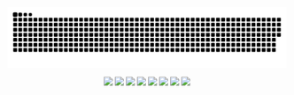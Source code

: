 
 
<!--
**MagnusFelinto/MagnusFelinto** is a ✨ _special_ ✨ repository because its `README.md` (this file) appears on your GitHub profile.

Here are some ideas to get you started:

- 🔭 I’m currently working on ...
- 🌱 I’m currently learning ...
- 👯 I’m looking to collaborate on ...
- 🤔 I’m looking for help with ...
- 💬 Ask me about ...
- 📫 How to reach me: ...
- 😄 Pronouns: ...
- ⚡ Fun fact: ...
-->
  ![Snake animation](https://github.com/magnusfelinto/magnusfelinto/blob/output/github-contribution-grid-snake.svg)

<div align="center">
 <img src="https://cdn-icons-png.flaticon.com/512/732/732212.png" width="35"></img>
 <img src="https://cdn-icons-png.flaticon.com/512/732/732190.png" width="35"></img>
 <img src="https://trickdroid.org/wp-content/uploads/2019/12/Sobre-JavaScript-Definicao-Historia-Usos-e-Forcas.png" width="35"></img>
 <img src="https://cdn-icons-png.flaticon.com/512/5968/5968332.png" width="50"></img>
 <img src="https://upload.wikimedia.org/wikipedia/commons/thumb/c/c3/Python-logo-notext.svg/1200px-Python-logo-notext.svg.png" width="35"></img>
<img src="https://yata-apix-5dbf4c4c-6b2c-45a4-bb33-0700b9e16cfe.lss.locawebcorp.com.br/424a8fe7ccb54553b8e2e91bcf4fe06f.png" width="35"></img>
<img src="https://www.pngrepo.com/png/35001/512/github.png" width="35"></img>
<img src="https://avatars.githubusercontent.com/u/30081152?s=400&v=4" width="35"></img>
</div>
